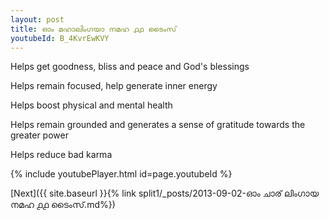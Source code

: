 ```yaml
---
layout: post
title: ഓം മഹാലിംഗയാ നമഹ ൧൧ ടൈംസ്
youtubeId: B_4KvrEwKVY
---
```

 
 
Helps get goodness, bliss and peace and God's blessings
 
Helps remain focused, help generate inner energy 
 
Helps boost physical and mental health 
 
Helps remain grounded and generates a sense of gratitude towards the greater power 
 
Helps reduce bad karma
 
 
 
 


{% include youtubePlayer.html id=page.youtubeId %}
 
[Next]({{ site.baseurl }}{% link  split1/_posts/2013-09-02-ഓം ചാര് ലിംഗായ നമഹ ൧൧ ടൈംസ്.md%})
 
